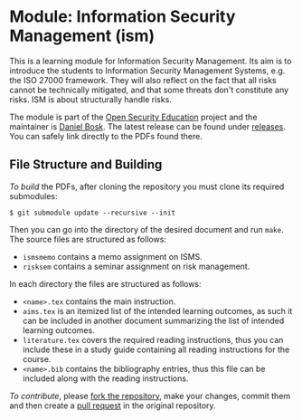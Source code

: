 Module: Information Security Management (ism)
===============================================================================

This is a learning module for Information Security Management.  Its aim is to 
introduce the students to Information Security Management Systems, e.g. the ISO 
27000 framework.  They will also reflect on the fact that all risks cannot be 
technically mitigated, and that some threats don't constitute any risks.  ISM 
is about structurally handle risks.

The module is part of the [Open Security Education][OpenSecEd] project and the 
maintainer is [Daniel Bosk][dbosk].  The latest release can be found under 
[releases][Releases].  You can safely link directly to the PDFs found there.

[OpenSecEd]: https://github.com/OpenSecEd/
[dbosk]: https://github.com/dbosk/
[Releases]: https://github.com/OpenSecEd/ism/releases


File Structure and Building
-------------------------------------------------------------------------------

*To build* the PDFs, after cloning the repository you must clone its required 
submodules:

```shell
$ git submodule update --recursive --init
```
Then you can go into the directory of the desired document and run `make`.
The source files are structured as follows:

- `ismsmemo` contains a memo assignment on ISMS.
- `risksem` contains a seminar assignment on risk management.

In each directory the files are structured as follows:

- `<name>.tex` contains the main instruction.
- `aims.tex` is an itemized list of the intended learning outcomes, as such it 
  can be included in another document summarizing the list of intended learning 
  outcomes.
- `literature.tex` covers the required reading instructions, thus you can 
  include these in a study guide containing all reading instructions for the 
  course.
- `<name>.bib` contains the bibliography entries, thus this file can be 
  included along with the reading instructions.

*To contribute*, please [fork the repository][ForkARepo], make your changes, 
commit them and then create a [pull request][PullRequest] in the original 
repository.

[ForkARepo]: https://help.github.com/articles/fork-a-repo/
[PullRequest]: https://help.github.com/articles/using-pull-requests/

